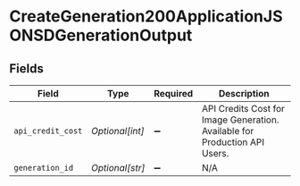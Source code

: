 # CreateGeneration200ApplicationJSONSDGenerationOutput


## Fields

| Field                                                                      | Type                                                                       | Required                                                                   | Description                                                                |
| -------------------------------------------------------------------------- | -------------------------------------------------------------------------- | -------------------------------------------------------------------------- | -------------------------------------------------------------------------- |
| `api_credit_cost`                                                          | *Optional[int]*                                                            | :heavy_minus_sign:                                                         | API Credits Cost for Image Generation. Available for Production API Users. |
| `generation_id`                                                            | *Optional[str]*                                                            | :heavy_minus_sign:                                                         | N/A                                                                        |